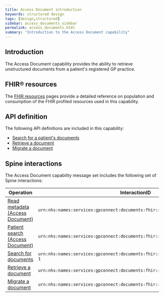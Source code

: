 ```yaml
---
title: Access Document introduction
keywords: structured design
tags: [design,structured]
sidebar: access_documents_sidebar
permalink: access_documents.html
summary: "Introduction to the Access Document capability"
---
```


## Introduction ##

The Access Document capability provides the ability to retrieve unstructured documents from a patient's registered GP practice.

## FHIR&reg; resources ##

The [FHIR resources](access_documents_development_resources_overview.html) pages provide a detailed reference on population and consumption of the FHIR profiled resources used in this capability.

## API definition

The following API definitions are included in this capability:

- [Search for a patient's documents](access_documents_development_search_patient_documents.html)
- [Retrieve a document](access_documents_development_retrieve_patient_documents.html)
- [Migrate a document](access_documents_development_migrate_patient_documents.html)

## Spine interactions ##

The Access Document capability message set includes the following set of Spine interactions:

| Operation                                                                                           | InteractionID                                                                     |
| ---------                                                                                           | -------------                                                                     |
| [Read metadata (Access Document)](access_documents_use_case_get_the_fhir_capability_statement.html) | `urn:nhs:names:services:gpconnect:documents:fhir:rest:read:metadata-1`            |
| [Patient search (Access Document)](access_documents_use_case_find_a_patient.html)                   | `urn:nhs:names:services:gpconnect:documents:fhir:rest:search:patient-1`           |
| [Search for documents](access_documents_development_search_patient_documents.html)                  | `urn:nhs:names:services:gpconnect:documents:fhir:rest:search:documentreference-1` |
| [Retrieve a document](access_documents_development_retrieve_patient_documents.html)                 | `urn:nhs:names:services:gpconnect:documents:fhir:rest:read:binary-1`              |
| [Migrate a document](access_documents_development_migrate_patient_documents.html)                   | `urn:nhs:names:services:gpconnect:documents:fhir:rest:migrate:binary-1`           |
